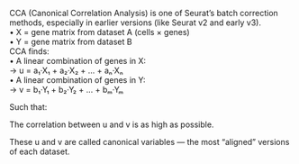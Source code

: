 CCA (Canonical Correlation Analysis) is one of Seurat’s batch correction methods, especially in earlier versions (like Seurat v2 and early v3).  
	•	X = gene matrix from dataset A (cells × genes)  
	•	Y = gene matrix from dataset B  
CCA finds:  
	•	A linear combination of genes in X:  
→ u = a₁·X₁ + a₂·X₂ + ... + aₙ·Xₙ  
	•	A linear combination of genes in Y:  
→ v = b₁·Y₁ + b₂·Y₂ + ... + bₘ·Yₘ  

Such that:  

The correlation between u and v is as high as possible.  

These u and v are called canonical variables — the most “aligned” versions of each dataset.
